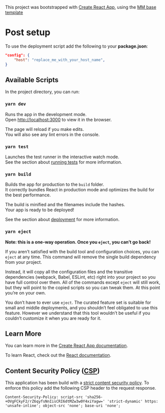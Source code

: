 This project was bootstrapped with
[Create React App](https://github.com/mediamonks/create-react-app), using the
[MM base template](https://github.com/mediamonks/cra-template)

# Post setup

To use the deployment script add the following to your **package.json**:

```json
"config": {
    "host": "replace_me_with_your_host_name",
}
```

## Available Scripts

In the project directory, you can run:

### `yarn dev`

Runs the app in the development mode.<br /> Open [http://localhost:3000](http://localhost:3000) to
view it in the browser.

The page will reload if you make edits.<br /> You will also see any lint errors in the console.

### `yarn test`

Launches the test runner in the interactive watch mode.<br /> See the section about
[running tests](https://facebook.github.io/create-react-app/docs/running-tests) for more
information.

### `yarn build`

Builds the app for production to the `build` folder.<br /> It correctly bundles React in production
mode and optimizes the build for the best performance.

The build is minified and the filenames include the hashes.<br /> Your app is ready to be deployed!

See the section about [deployment](https://facebook.github.io/create-react-app/docs/deployment) for
more information.

### `yarn eject`

**Note: this is a one-way operation. Once you `eject`, you can’t go back!**

If you aren’t satisfied with the build tool and configuration choices, you can `eject` at any time.
This command will remove the single build dependency from your project.

Instead, it will copy all the configuration files and the transitive dependencies (webpack, Babel,
ESLint, etc) right into your project so you have full control over them. All of the commands except
`eject` will still work, but they will point to the copied scripts so you can tweak them. At this
point you’re on your own.

You don’t have to ever use `eject`. The curated feature set is suitable for small and middle
deployments, and you shouldn’t feel obligated to use this feature. However we understand that this
tool wouldn’t be useful if you couldn’t customize it when you are ready for it.

## Learn More

You can learn more in the
[Create React App documentation](https://facebook.github.io/create-react-app/docs/getting-started).

To learn React, check out the [React documentation](https://reactjs.org/).

## Content Security Policy ([CSP](https://developer.mozilla.org/en-US/docs/Web/HTTP/CSP))

This application has been build with a [strict content security policy](https://csp.withgoogle.com/docs/strict-csp.html). To enforce this policy
add the following CSP header to the request response.

`Content-Security-Policy: script-src 'sha256-+OVgFCkyF2/rZ6qyfsNnIisCRI6dtMZw3w0Y4xiYagw=' 'strict-dynamic' https: 'unsafe-inline'; object-src 'none'; base-uri 'none';`
